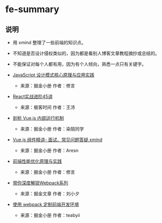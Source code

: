# fe-summary

## 说明

- 用 xmind 整理了一些前端的知识点。
- 不知道是否设计侵权类似的，因为都是看别人博客文章教程摘抄或总结的。
- 不能保证对每个人都有用，因为有个人倾向，熟悉一点只有关键字。

- [JavaScript 设计模式核⼼原理与应⽤实践](https://juejin.im/book/5c70fc83518825428d7f9dfb)
  - 来源：掘金小册 作者：修言
- [React实战进阶45讲](https://time.geekbang.org/course/intro/100009301)
  - 来源：极客时间 作者：王沛
- [剖析 Vue.js 内部运行机制](https://juejin.im/book/5a36661851882538e2259c0f)
  - 来源：掘金小册 作者：染陌同学
- [Vue.js 组件精讲- 面试、常见问题答疑.xmind](https://juejin.im/book/5bc844166fb9a05cd676ebca)
  - 来源：掘金小册 作者：Aresn
- [前端性能优化原理与实践](https://juejin.im/book/5b936540f265da0a9624b04b)
  - 来源：掘金小册 作者：修言
- [带你深度解锁Webpack系列](https://juejin.im/post/5e5c65fc6fb9a07cd00d8838)
  - 来源：掘金文章 作者：刘小夕
- [使用 webpack 定制前端开发环境](https://juejin.im/book/5a6abad5518825733c144469)
  - 来源：掘金小册 作者：teabyii
